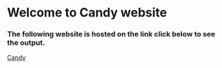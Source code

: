 # Welcome to Candy website

### The following website is hosted on the link click below to see the output.

[Candy](https://tarun193.github.io/Candy-Website/)
